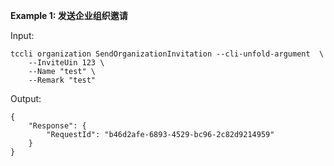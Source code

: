 **Example 1: 发送企业组织邀请**



Input: 

```
tccli organization SendOrganizationInvitation --cli-unfold-argument  \
    --InviteUin 123 \
    --Name "test" \
    --Remark "test"
```

Output: 
```
{
    "Response": {
        "RequestId": "b46d2afe-6893-4529-bc96-2c82d9214959"
    }
}
```

